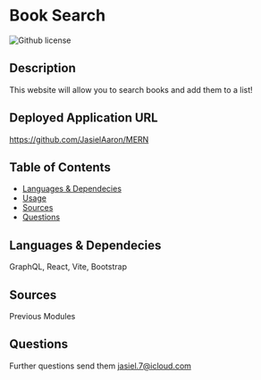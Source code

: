 # Book Search

  ![Github license](https://img.shields.io/badge/license-MIT-blue.svg)

  ## Description

  This website will allow you to search books and add them to a list!

  ## Deployed Application URL
  
  https://github.com/JasielAaron/MERN

  ## Table of Contents
  * [Languages & Dependecies](#languagesanddependencies)
  * [Usage](#usage)
  * [Sources](#sources)
  * [Questions](#questions)

  

  ## Languages & Dependecies

  GraphQL, React, Vite, Bootstrap

  

  ## Sources 

  Previous Modules

  

  ## Questions 

  Further questions send them [jasiel.7@icloud.com](mailto:jasiel.7@icloud.com?subject=[GitHub%20Dev20Connect])

